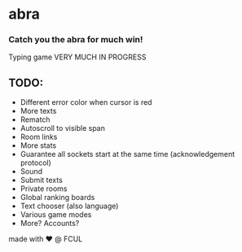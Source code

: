 # abra

### Catch you the abra for much win!

Typing game VERY MUCH IN PROGRESS

## TODO:
 * Different error color when cursor is red
 * More texts
 * Rematch 
 * Autoscroll to visible span
 * Room links
 * More stats
 * Guarantee all sockets start at the same time (acknowledgement protocol)
 * Sound
 * Submit texts
 * Private rooms
 * Global ranking boards
 * Text chooser (also language)
 * Various game modes
 * More? Accounts?

made with :heart: @ FCUL
